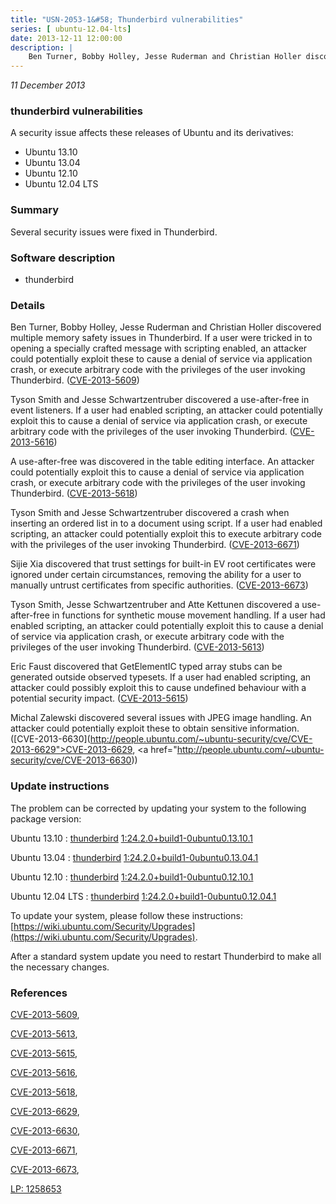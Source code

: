 ```yaml
---
title: "USN-2053-1&#58; Thunderbird vulnerabilities"
series: [ ubuntu-12.04-lts]
date: 2013-12-11 12:00:00
description: |
    Ben Turner, Bobby Holley, Jesse Ruderman and Christian Holler discovered multiple memory safety issues in Thunderbird. If a user were tricked in to opening a specially crafted message with scripting enabled, an attacker could potentially exploit these to cause a denial of service via application crash, or execute arbitrary code with the privileges of the user invoking Thunderbird. ([CVE-2013-5609](http://people.ubuntu.com/~ubuntu-security/cve/CVE-2013-5609))
--- 
```

 
 

*11 December 2013*

### thunderbird vulnerabilities

A security issue affects these releases of Ubuntu and its derivatives:

* Ubuntu 13.10
* Ubuntu 13.04
* Ubuntu 12.10
* Ubuntu 12.04 LTS

### Summary

Several security issues were fixed in Thunderbird. 

### Software description

* thunderbird 

### Details

Ben Turner, Bobby Holley, Jesse Ruderman and Christian Holler discovered multiple memory safety issues in Thunderbird. If a user were tricked in to opening a specially crafted message with scripting enabled, an attacker could potentially exploit these to cause a denial of service via application crash, or execute arbitrary code with the privileges of the user invoking Thunderbird. ([CVE-2013-5609](http://people.ubuntu.com/~ubuntu-security/cve/CVE-2013-5609))

Tyson Smith and Jesse Schwartzentruber discovered a use-after-free in event listeners. If a user had enabled scripting, an attacker could potentially exploit this to cause a denial of service via application crash, or execute arbitrary code with the privileges of the user invoking Thunderbird. ([CVE-2013-5616](http://people.ubuntu.com/~ubuntu-security/cve/CVE-2013-5616))

A use-after-free was discovered in the table editing interface. An attacker could potentially exploit this to cause a denial of service via application crash, or execute arbitrary code with the privileges of the user invoking Thunderbird. ([CVE-2013-5618](http://people.ubuntu.com/~ubuntu-security/cve/CVE-2013-5618))

Tyson Smith and Jesse Schwartzentruber discovered a crash when inserting an ordered list in to a document using script. If a user had enabled scripting, an attacker could potentially exploit this to execute arbitrary code with the privileges of the user invoking Thunderbird. ([CVE-2013-6671](http://people.ubuntu.com/~ubuntu-security/cve/CVE-2013-6671))

Sijie Xia discovered that trust settings for built-in EV root certificates were ignored under certain circumstances, removing the ability for a user to manually untrust certificates from specific authorities. ([CVE-2013-6673](http://people.ubuntu.com/~ubuntu-security/cve/CVE-2013-6673))

Tyson Smith, Jesse Schwartzentruber and Atte Kettunen discovered a use-after-free in functions for synthetic mouse movement handling. If a user had enabled scripting, an attacker could potentially exploit this to cause a denial of service via application crash, or execute arbitrary code with the privileges of the user invoking Thunderbird. ([CVE-2013-5613](http://people.ubuntu.com/~ubuntu-security/cve/CVE-2013-5613))

Eric Faust discovered that GetElementIC typed array stubs can be generated outside observed typesets. If a user had enabled scripting, an attacker could possibly exploit this to cause undefined behaviour with a potential security impact. ([CVE-2013-5615](http://people.ubuntu.com/~ubuntu-security/cve/CVE-2013-5615))

Michal Zalewski discovered several issues with JPEG image handling. An attacker could potentially exploit these to obtain sensitive information. ([CVE-2013-6630](http://people.ubuntu.com/~ubuntu-security/cve/CVE-2013-6629">CVE-2013-6629</a>, <a href="http://people.ubuntu.com/~ubuntu-security/cve/CVE-2013-6630)) 

### Update instructions

The problem can be corrected by updating your system to the following package version:

Ubuntu 13.10
 : [thunderbird](https://launchpad.net/ubuntu/+source/thunderbird) <span> [1:24.2.0+build1-0ubuntu0.13.10.1](https://launchpad.net/ubuntu/+source/thunderbird/1:24.2.0+build1-0ubuntu0.13.10.1) </span> 

Ubuntu 13.04
 : [thunderbird](https://launchpad.net/ubuntu/+source/thunderbird) <span> [1:24.2.0+build1-0ubuntu0.13.04.1](https://launchpad.net/ubuntu/+source/thunderbird/1:24.2.0+build1-0ubuntu0.13.04.1) </span> 

Ubuntu 12.10
 : [thunderbird](https://launchpad.net/ubuntu/+source/thunderbird) <span> [1:24.2.0+build1-0ubuntu0.12.10.1](https://launchpad.net/ubuntu/+source/thunderbird/1:24.2.0+build1-0ubuntu0.12.10.1) </span> 

Ubuntu 12.04 LTS
 : [thunderbird](https://launchpad.net/ubuntu/+source/thunderbird) <span> [1:24.2.0+build1-0ubuntu0.12.04.1](https://launchpad.net/ubuntu/+source/thunderbird/1:24.2.0+build1-0ubuntu0.12.04.1) </span> 

To update your system, please follow these instructions: [https://wiki.ubuntu.com/Security/Upgrades](https://wiki.ubuntu.com/Security/Upgrades).

After a standard system update you need to restart Thunderbird to make all the necessary changes. 

### References

 
 [CVE-2013-5609](http://people.ubuntu.com/~ubuntu-security/cve/CVE-2013-5609), 

 [CVE-2013-5613](http://people.ubuntu.com/~ubuntu-security/cve/CVE-2013-5613), 

 [CVE-2013-5615](http://people.ubuntu.com/~ubuntu-security/cve/CVE-2013-5615), 

 [CVE-2013-5616](http://people.ubuntu.com/~ubuntu-security/cve/CVE-2013-5616), 

 [CVE-2013-5618](http://people.ubuntu.com/~ubuntu-security/cve/CVE-2013-5618), 

 [CVE-2013-6629](http://people.ubuntu.com/~ubuntu-security/cve/CVE-2013-6629), 

 [CVE-2013-6630](http://people.ubuntu.com/~ubuntu-security/cve/CVE-2013-6630), 

 [CVE-2013-6671](http://people.ubuntu.com/~ubuntu-security/cve/CVE-2013-6671), 

 [CVE-2013-6673](http://people.ubuntu.com/~ubuntu-security/cve/CVE-2013-6673), 

 [LP: 1258653](https://launchpad.net/bugs/1258653)
 


